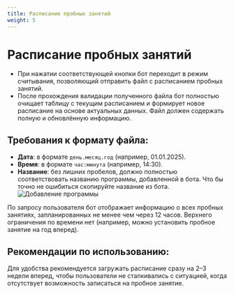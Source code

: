 ```yaml
---
title: Расписание пробных занятий
weight: 5
---
```


# Расписание пробных занятий

- При нажатии соответствующей кнопки бот переходит в режим считывания, позволяющий отправить файл с расписанием пробных занятий.
- После прохождения валидации полученного файла бот полностью очищает таблицу с текущим расписанием и формирует новое расписание на основе актуальных данных. Файл должен содержать полную и обновлённую информацию.

## Требования к формату файла:
- **Дата**: в формате `день.месяц.год` (например, 01.01.2025).
- **Время**: в формате `час:минута` (например, 14:30).
- **Название**: без лишних пробелов, должно полностью соответствовать названию программы, добавленной в бота. Что бы точно не ошибиться скопируйте название из бота.
![Добавление программы](/skorodum_bot_doc/images/schedule_pics/1.png)

По запросу пользователя бот отображает информацию о всех пробных занятиях, запланированных не менее чем через 12 часов. Верхнего ограничения по времени нет (например, можно установить пробное занятие на год вперед).

## Рекомендации по использованию:
Для удобства рекомендуется загружать расписание сразу на 2–3 недели вперед, чтобы пользователи не сталкивались с ситуацией, когда отсутствует возможность записаться на пробное занятие.

